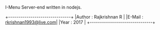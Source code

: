 I-Menu Server-end written in nodejs.

+-------------------------------+
|Author : Rajkrishnan R		|
|E-Mail : rkrishnan1993@live.com|
|Year   : 2017			|
+-------------------------------+
